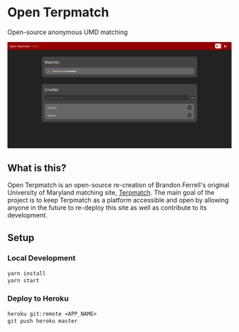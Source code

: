# Open Terpmatch

Open-source anonymous UMD matching

![Landing page screenshot](docs/screenshot_01.png)

## What is this?
Open Terpmatch is an open-source re-creation of Brandon Ferrell's original University of Maryland matching site,
[Terpmatch](https://terpmatch.com). The main goal of the project is to keep Terpmatch as a platform accessible and open by
allowing anyone in the future to re-deploy this site as well as contribute to its development.

## Setup

### Local Development
    yarn install
    yarn start

### Deploy to Heroku
    heroku git:remote <APP_NAME>
    git push heroku master
